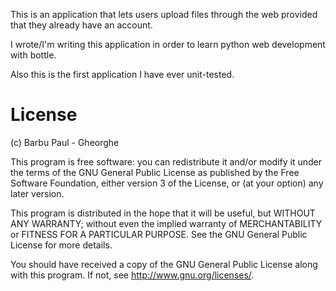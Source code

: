 This is an application that lets users upload files through the web provided 
that they already have an account.

I wrote/I'm writing this application in order to learn python web development
with bottle.

Also this is the first application I have ever unit-tested.

License
=======

(c) Barbu Paul - Gheorghe

This program is free software: you can redistribute it and/or modify
it under the terms of the GNU General Public License as published by
the Free Software Foundation, either version 3 of the License, or
(at your option) any later version.

This program is distributed in the hope that it will be useful,
but WITHOUT ANY WARRANTY; without even the implied warranty of
MERCHANTABILITY or FITNESS FOR A PARTICULAR PURPOSE.  See the
GNU General Public License for more details.

You should have received a copy of the GNU General Public License
along with this program.  If not, see <http://www.gnu.org/licenses/>.
